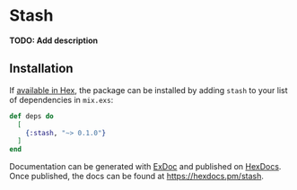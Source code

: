 # Stash

**TODO: Add description**

## Installation

If [available in Hex](https://hex.pm/docs/publish), the package can be installed
by adding `stash` to your list of dependencies in `mix.exs`:

```elixir
def deps do
  [
    {:stash, "~> 0.1.0"}
  ]
end
```

Documentation can be generated with [ExDoc](https://github.com/elixir-lang/ex_doc)
and published on [HexDocs](https://hexdocs.pm). Once published, the docs can
be found at <https://hexdocs.pm/stash>.

